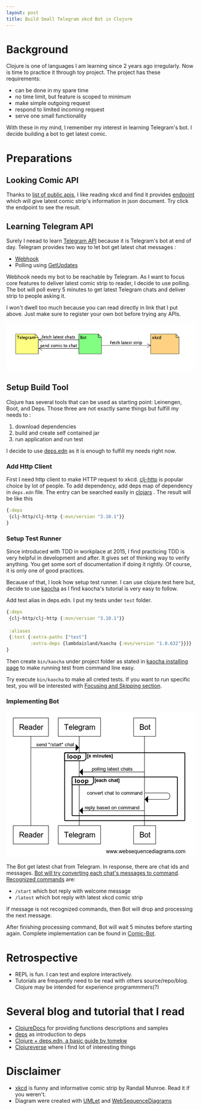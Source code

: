 ```yaml
---
layout: post
title: Build Small Telegram xkcd Bot in Clojure
---
```

# Background
Clojure is one of languages I am learning since 2 years ago irregularly. Now is time to practice it through toy project. The project has these requirements:
- can be done in my spare time 
- no time limit, but feature is scoped to minimum
- make simple outgoing request
- respond to limited incoming request 
- serve one small functionality

With these in my mind, I remember my interest in learning Telegram's bot. I decide building a bot to get latest comic.

# Preparations
## Looking Comic API
Thanks to [list of public apis](https://github.com/public-apis/public-apis), I like reading xkcd and find it provides [endpoint](https://xkcd.com/info.0.json) which will give latest comic strip's information in json document. Try click the endpoint to see the result.

## Learning Telegram API
Surely I neead to learn [Telegram API](https://core.telegram.org/) because it is Telegram's bot at end of day. Telegram provides two way to let bot get latest chat messages :
- [Webhook](https://core.telegram.org/bots/api#setwebhook)
- Polling using [GetUpdates](https://core.telegram.org/bots/api#getting-updates)

Webhook needs my bot to be reachable by Telegram. As I want to focus core features to deliver latest comic strip to reader, I decide to use polling. The bot will poll every 5 minutes to get latest Telegram chats and deliver strip to people asking it.

I won't dwell too much because you can read directly in link that I put above. Just make sure to register your own bot before trying any APIs.

![Overview Diagram Flow for The Bot](/assets/overview-xkcd-bot-diagram-flow.png)

## Setup Build Tool
Clojure has several tools that can be used as starting point: Leinengen, Boot, and Deps. Those three are not exactly same things but fulfill my needs to :
1. download dependencies
2. build and create self contained jar
3. run application and run test

I decide to use [deps.edn](https://clojure.org/guides/deps_and_cli) as it is enough to fulfill my needs right now.

### Add Http Client
First I need http client to make HTTP request to xkcd. [clj-http](https://github.com/dakrone/clj-http) is popular choice by lot of people. To add dependency, add deps map of dependency in `deps.edn` file. The entry can be searched easily in [clojars](https://clojars.org/)
. The result will be like this
```clojure
{:deps 
 {clj-http/clj-http {:mvn/version "3.10.1"}}
}
```

### Setup Test Runner
Since introduced with TDD in workplace at 2015, I find practicing TDD is very helpful in development and after. It gives set of thinking way to verify anything. You get some sort of documentation if doing it rightly. Of course, it is only one of good practices.

Because of that, I look how setup test runner. I can use clojure.test here but, decide to use [kaocha](https://github.com/lambdaisland/kaocha) as I find kaocha's tutorial is very easy to follow.

Add test alias in deps.edn. I put my tests under `test` folder. 
```clojure
{:deps 
 {clj-http/clj-http {:mvn/version "3.10.1"}}

 :aliases
 {:test {:extra-paths ["test"]
         :extra-deps {lambdaisland/kaocha {:mvn/version "1.0.632"}}}}
}
```

Then create `bin/kaocha` under project folder as stated in [kaocha installing page](https://cljdoc.org/d/lambdaisland/kaocha/1.0.700/doc/2-installing) to make running test from command line easy. 

Try execute `bin/kaocha` to make all creted tests. If you want to run specific test, you will be interested with [Focusing and Skipping section](https://cljdoc.org/d/lambdaisland/kaocha/1.0.700/doc/6-focusing-and-skipping).

### Implementing Bot
![Bot Sequence Diagram](/assets/overview-xkcd-bot-sequence-diagram.png)

The Bot get latest chat from Telegram. In response, there are chat ids and messages. [Bot will try converting each chat's messages to command](https://github.com/binilinlquad/comic-bot/blob/5e48a9edac7100b82aa03d927ca86ba03169caef/src/com/gandan/bot.clj#L10). [Recognized commands](https://github.com/binilinlquad/comic-bot/blob/5e48a9edac7100b82aa03d927ca86ba03169caef/src/com/gandan/bot.clj#L48) are:
- `/start` which bot reply with welcome message
- `/latest` which bot reply with latest xkcd comic strip

If message is not recognized commands, then Bot will drop and processing the next message.

After finishing processing command, Bot will wait 5 minutes before starting again.
Complete implementation can be found in [Comic-Bot](https://github.com/binilinlquad/comic-bot).

# Retrospective
- REPL is fun. I can test and explore interactively.
- Tutorials are frequently need to be read with others source/repo/blog. Clojure may be intended for experience programmmers(?)

# Several blog and tutorial that I read 
- [ClojureDocs](https://clojuredocs.org/) for providing functions descriptions and samples
- [deps](https://clojure.org/guides/deps_and_cli) as introduction to deps
- [Clojure + deps.edn, a basic guide by tomekw](https://tomekw.com/clojure-deps-edn-a-basic-guide/)
- [Clojureverse](https://clojureverse.org/) where I find lot of interesting things

# Disclaimer
- [xkcd](https://xkcd.com/) is funny and informative comic strip by Randall Munroe. Read it if you weren't.
- Diagram were created with [UMLet](https://www.umlet.com/) and [WebSequenceDiagrams](https://www.websequencediagrams.com/) 
